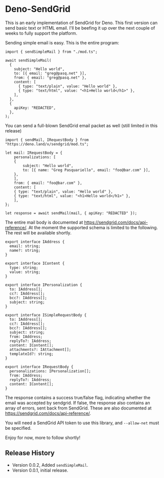 # Deno-SendGrid
This is an early implementation of SendGrid for Deno.  This first version can send basic text
or HTML email.  I'll be beefing it up over the next couple of weeks to fully support the platform.

Sending simple email is easy.  This is the entire program:
```
import { sendSimpleMail } from "./mod.ts";

await sendSimpleMail(
  {
    subject: "Hello world",
    to: [{ email: "greg@pasq.net" }],
    from: { email: "greg@pasq.net" },
    content: [
      { type: "text/plain", value: "Hello world" },
      { type: "text/html", value: "<h1>Hello world</h1>" },
    ],
  },
  {
    apiKey: "REDACTED",
  },
);
```

You can send a full-blown SendGrid email packet as well (still limited in this release)

```
import { sendMail, IRequestBody } from "https://deno.land/x/sendgrid/mod.ts";

let mail: IRequestBody = {
    personalizations: [
    {
        subject: "Hello world",
        to: [{ name: "Greg Pasquariello", email: "foo@bar.com" }],
    },
    ],
    from: { email: "foo@bar.com" },
    content: [
    { type: "text/plain", value: "Hello world" },
    { type: "text/html", value: "<h1>Hello world</h1>" },
    ],
};

let response = await sendMail(mail, { apiKey: "REDACTED" });
```

The entire mail body is documented at https://sendgrid.com/docs/api-reference/.  At the moment the supported schema is limited to the following. The rest will be available shortly.

```
export interface IAddress {
  email: string;
  name?: string;
}

export interface IContent {
  type: string;
  value: string;
}

export interface IPersonalization {
  to: IAddress[];
  cc?: IAddress[];
  bcc?: IAddress[];
  subject: string;
}

export interface ISimpleRequestBody {
  to: IAddress[];
  cc?: IAddress[];
  bcc?: IAddress[];
  subject: string;
  from: IAddress;
  replyTo?: IAddress;
  content: IContent[];
  attachments?: IAttachment[];
  templateId?: string;
}

export interface IRequestBody {
  personalizations: IPersonalization[];
  from: IAddress;
  replyTo?: IAddress;
  content: IContent[];
}
```

The response contains a success true/false flag, indicating whether the email was accepted by sendgrid.  If false, the response also contains an array of errors, sent back from SendGrid.  These are also documented at https://sendgrid.com/docs/api-reference/.

You will need a SendGrid API token to use this library, and `--allow-net` must be specified.

Enjoy for now, more to follow shortly!

## Release History

- Version 0.0.2, Added `sendSimpleMail`.
- Version 0.0.1, initial release.
